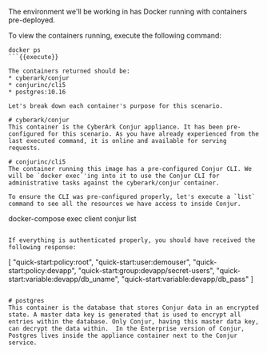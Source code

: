 The environment we'll be working in has Docker running with containers pre-deployed.

To view the containers running, execute the following command:
```
docker ps
```{{execute}}

The containers returned should be:
* cyberark/conjur
* conjurinc/cli5
* postgres:10.16

Let's break down each container's purpose for this scenario.

# cyberark/conjur
This container is the CyberArk Conjur appliance. It has been pre-configured for this scenario. As you have already experienced from the last executed command, it is online and available for serving requests.

# conjurinc/cli5
The container running this image has a pre-configured Conjur CLI. We will be `docker exec`'ing into it to use the Conjur CLI for administrative tasks against the cyberark/conjur container.

To ensure the CLI was pre-configured properly, let's execute a `list` command to see all the resources we have access to inside Conjur.

```
docker-compose exec client conjur list
```{{execute}}

If everything is authenticated properly, you should have received the following response:

```
[
  "quick-start:policy:root",
  "quick-start:user:demouser",
  "quick-start:policy:devapp",
  "quick-start:group:devapp/secret-users",
  "quick-start:variable:devapp/db_uname",
  "quick-start:variable:devapp/db_pass"
]
```

# postgres
This container is the database that stores Conjur data in an encrypted state. A master data key is generated that is used to encrypt all entries within the database. Only Conjur, having this master data key, can decrypt the data within.  In the Enterprise version of Conjur, Postgres lives inside the appliance container next to the Conjur service.